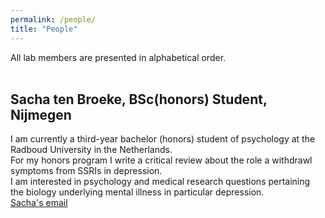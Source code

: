 ```yaml
---
permalink: /people/
title: "People"
---
```


All lab members are presented in alphabetical order.
<br>
<br>
## Sacha ten Broeke, BSc(honors) Student, Nijmegen
I am currently a third-year bachelor (honors) student of psychology at the Radboud University in the Netherlands.<br> 
For my honors program I write a critical review about the role a withdrawl symptoms from SSRIs in depression.<br>
I am interested in psychology and medical research questions pertaining the biology underlying mental illness in particular depression.<br>
[Sacha's email](mailto:sacha.tenbroeke@ru.nl)


